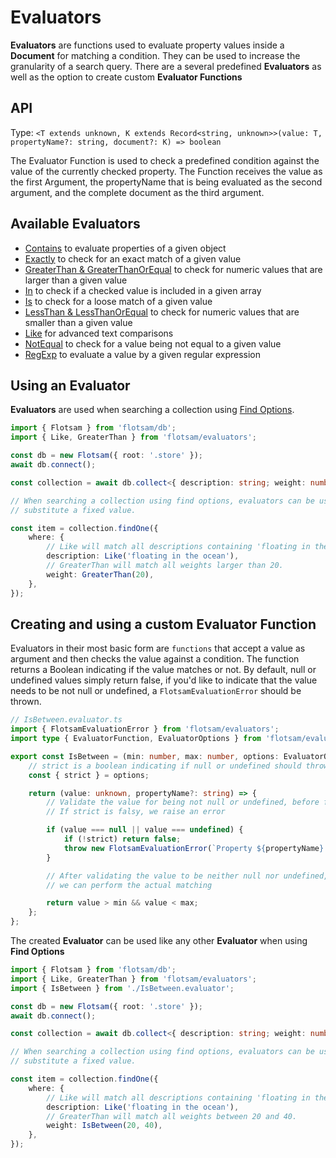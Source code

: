 <!-- @format -->

# Evaluators

**Evaluators** are functions used to evaluate property values inside a **Document** for matching a condition. They can be used to increase the granularity of a search query. There are a several predefined **Evaluators** as well as the option to create custom **Evaluator Functions**

## API

Type: `<T extends unknown, K extends Record<string, unknown>>(value: T, propertyName?: string, document?: K) => boolean`

The Evaluator Function is used to check a predefined condition against the value of the currently checked property.
The Function receives the value as the first Argument, the propertyName that is being evaluated as the second argument, and the complete document as the third argument.

## Available Evaluators

-   [Contains](./Contains.evaluator.md) to evaluate properties of a given object
-   [Exactly](./Exactly.evaluator.md) to check for an exact match of a given value
-   [GreaterThan & GreaterThanOrEqual](./GreaterThan.evaluator.md) to check for numeric values that are larger than a given value
-   [In](./In.evaluator.md) to check if a checked value is included in a given array
-   [Is](./Is.evaluator.md) to check for a loose match of a given value
-   [LessThan & LessThanOrEqual](./LessThan.evaluator.md) to check for numeric values that are smaller than a given value
-   [Like](./Like.evaluator.md) for advanced text comparisons
-   [NotEqual](./NotEqual.evaluator.md) to check for a value being not equal to a given value
-   [RegExp](./RegExp.evaluator.md) to evaluate a value by a given regular expression

## Using an Evaluator

**Evaluators** are used when searching a collection using [Find Options](../db/FindOptions.md).

```ts
import { Flotsam } from 'flotsam/db';
import { Like, GreaterThan } from 'flotsam/evaluators';

const db = new Flotsam({ root: '.store' });
await db.connect();

const collection = await db.collect<{ description: string; weight: number }>('flotsam');

// When searching a collection using find options, evaluators can be used to
// substitute a fixed value.

const item = collection.findOne({
    where: {
        // Like will match all descriptions containing 'floating in the ocean'. Case will be ignored.
        description: Like('floating in the ocean'),
        // GreaterThan will match all weights larger than 20.
        weight: GreaterThan(20),
    },
});
```

## Creating and using a custom Evaluator Function

Evaluators in their most basic form are `functions` that accept a value as argument and then checks the value against a condition. The function returns a Boolean indicating if the value matches or not. By default, null or undefined values simply return false, if you'd like to indicate that the value needs to be not null or undefined, a `FlotsamEvaluationError` should be thrown.

```ts
// IsBetween.evaluator.ts
import { FlotsamEvaluationError } from 'flotsam/evaluators';
import type { EvaluatorFunction, EvaluatorOptions } from 'flotsam/evaluators';

export const IsBetween = (min: number, max: number, options: EvaluatorOptions): EvaluatorFunction => {
    // strict is a boolean indicating if null or undefined should throw an error
    const { strict } = options;

    return (value: unknown, propertyName?: string) => {
        // Validate the value for being not null or undefined, before further checks occur.
        // If strict is falsy, we raise an error

        if (value === null || value === undefined) {
            if (!strict) return false;
            throw new FlotsamEvaluationError(`Property ${propertyName} is null or undefined.`);
        }

        // After validating the value to be neither null nor undefined,
        // we can perform the actual matching

        return value > min && value < max;
    };
};
```

The created **Evaluator** can be used like any other **Evaluator** when using **Find Options**

```ts
import { Flotsam } from 'flotsam/db';
import { Like, GreaterThan } from 'flotsam/evaluators';
import { IsBetween } from './IsBetween.evaluator';

const db = new Flotsam({ root: '.store' });
await db.connect();

const collection = await db.collect<{ description: string; weight: number }>('flotsam');

// When searching a collection using find options, evaluators can be used to
// substitute a fixed value.

const item = collection.findOne({
    where: {
        // Like will match all descriptions containing 'floating in the ocean'. Case will be ignored.
        description: Like('floating in the ocean'),
        // GreaterThan will match all weights between 20 and 40.
        weight: IsBetween(20, 40),
    },
});
```
